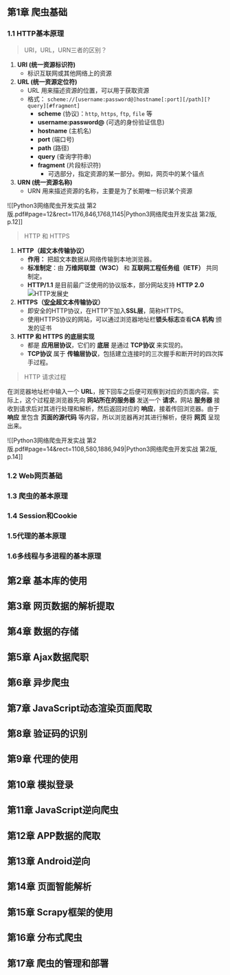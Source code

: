 ## 第1章 爬虫基础
### 1.1 HTTP基本原理

 > URI，URL，URN三者的区别？
 
1. **URI (统一资源标识符)**
	* 标识互联网或其他网络上的资源
2. **URL (统一资源定位符)**
	* URL 用来描述资源的位置，可以用于获取资源
	* 格式： `scheme://[username:password@]hostname[:port][/path][?query][#fragment]`
		* **scheme** (协议)：`http`, `https`, `ftp`, `file` 等
		* **username:password@** (可选的身份验证信息)
		* **hostname** (主机名)
		* **port** (端口号)
		* **path** (路径)
		* **query** (查询字符串)
		* **fragment** (片段标识符)
			* 可选部分，指定资源的某一部分。例如，网页中的某个锚点
3. **URN (统一资源名称)**
	* URN 用来描述资源的名称，主要是为了长期唯一标识某个资源

![[Python3网络爬虫开发实战 第2版.pdf#page=12&rect=1176,846,1768,1145|Python3网络爬虫开发实战 第2版, p.12]]
> HTTP 和 HTTPS

1. **HTTP（超文本传输协议）**
	* **作用：** 把超文本数据从网络传输到本地浏览器。
	* **标准制定**：由 **万维网联盟（W3C）** 和 **互联网工程任务组（IETF）** 共同制定。
	* **HTTP/1.1** 是目前最广泛使用的协议版本，部分网站支持 **HTTP 2.0**
![HTTP发展史](http://img.geekyspace.cn/pictures/2025/20250420140152688.png)
2. **HTTPS（<u>安全</u>超文本传输协议）**
	* 即安全的HTTP协议，在HTTP下加入**SSL层**，简称HTTPS。
	* 使用HTTPS协议的网站，可以通过浏览器地址栏**锁头标志**查看**CA 机构** 颁发的证书
3. **HTTP 和 HTTPS 的底层实现**
	* 都是 **应用层协议**，它们的 **底层** 是通过 **TCP协议** 来实现的。
	* **TCP协议** 属于 **传输层协议**，包括建立连接时的三次握手和断开时的四次挥手过程。

> HTTP 请求过程

在浏览器地址栏中输入一个 **URL**，按下回车之后便可观察到对应的页面内容。实际上，这个过程是浏览器先向 **网站所在的服务器** 发送一个 **请求**，网站 **服务器** 接收到请求后对其进行处理和解析，然后返回对应的 **响应**，接着传回浏览器。由于 **响应** 里包含 **页面的源代码** 等内容，所以浏览器再对其进行解析，便将 **网页** 呈现出来。

![[Python3网络爬虫开发实战 第2版.pdf#page=14&rect=1108,580,1886,949|Python3网络爬虫开发实战 第2版, p.14]]
> 
### 1.2 Web网页基础
### 1.3 爬虫的基本原理
### 1.4 Session和Cookie
### 1.5代理的基本原理
### 1.6多线程与多进程的基本原理
## 第2章 基本库的使用
## 第3章 网页数据的解析提取
## 第4章 数据的存储
## 第5章 Ajax数据爬职
## 第6章 异步爬虫
## 第7章 JavaScript动态渲染页面爬取
## 第8章 验证码的识别
## 第9章 代理的使用
## 第10章 模拟登录
## 第11章 JavaScript逆向爬虫
## 第12章 APP数据的爬取
## 第13章 Android逆向
## 第14章 页面智能解析
## 第15章 Scrapy框架的使用
## 第16章 分布式爬虫
## 第17章 爬虫的管理和部署
